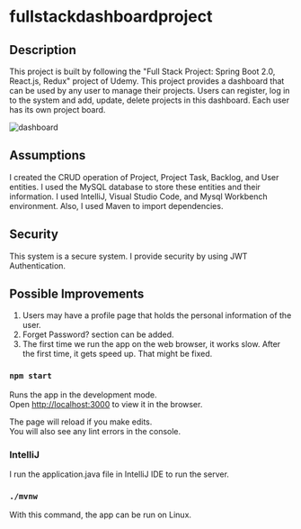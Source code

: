 # fullstackdashboardproject


## Description

This project is built by following the "Full Stack Project: Spring Boot 2.0, React.js, Redux" project of Udemy. This project provides a dashboard that can be used by any user to manage their projects. Users can register, log in to the system and add, update, delete projects in this dashboard. Each user has its own project board.

![dashboard](https://user-images.githubusercontent.com/38913989/91739755-0a279780-ebbb-11ea-8e92-c86b509a6338.PNG)

## Assumptions

I created the CRUD operation of Project, Project Task, Backlog, and User entities. 
I used the MySQL database to store these entities and their information.
I used IntelliJ, Visual Studio Code, and Mysql Workbench environment. Also, I used Maven to import dependencies.

## Security

This system is a secure system. I provide security by using JWT Authentication. 

## Possible Improvements

1) Users may have a profile page that holds the personal information of the user.
2) Forget Password? section can be added.
3) The first time we run the app on the web browser, it works slow. After the first time, it gets speed up. That might be fixed.

### `npm start`

Runs the app in the development mode.<br />
Open [http://localhost:3000](http://localhost:3000) to view it in the browser.

The page will reload if you make edits.<br />
You will also see any lint errors in the console.

### IntelliJ

I run the application.java file in IntelliJ IDE to run the server.

### `./mvnw`

With this command, the app can be run on Linux.
